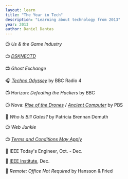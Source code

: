 ```yaml
---
layout: learn
title: "The Year in Tech"
description: "Learning about technology from 2013"
year: 2013
author: Daniel Dantas
---
```


📺 _Us & the Game Industry_ <!-- 3/28/2017 -->

📺 _[DSKNECTD](https://tubitv.com/movies/286044/dsknectd)_ <!-- 3/27/2017 -->

📺 _Ghost Exchange_ <!-- 2/20/2017 -->

🎧 [_Techno Odyssey_](https://www.bbc.co.uk/programmes/b037x68c) by BBC Radio 4 <!-- 5/18/2016 -->

📺 Horizon: _Defeating the Hackers_ by BBC <!-- 5/4/2016 -->

📺 Nova: [_Rise of the Drones_](https://www.pbs.org/wgbh/nova/video/rise-of-the-drones/) <!-- 4/19/2016 --> / [_Ancient Computer_](https://www.pbs.org/wgbh/nova/video/ancient-computer/) <!-- 4/13/2016 --> by PBS 

📕 _Who Is Bill Gates?_ by Patricia Brennan Demuth <!-- 12/28/2015 -->

📺 _Web Junkie_ <!-- 10/4/2015 -->

📺 [_Terms and Conditions May Apply_](https://en.wikipedia.org/wiki/Terms_and_Conditions_May_Apply) <!-- 3/11/2015 -->

📔 IEEE Today's Engineer, Oct. - Dec. <!-- 11/18/2014 -->

📔 [IEEE Institute](https://spectrum.ieee.org/the-institute/), Dec. <!-- 11/12/2014 -->

📕 _Remote: Office Not Required_ by Hansson & Fried <!-- 10/28/2014 -->

